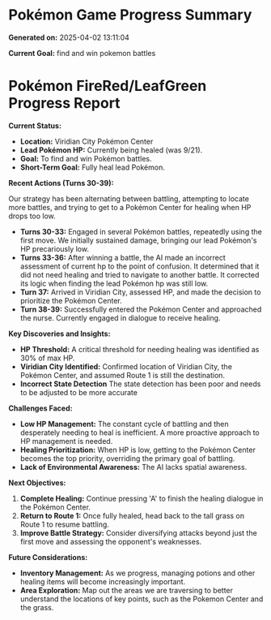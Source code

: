 # Pokémon Game Progress Summary

**Generated on:** 2025-04-02 13:11:04

**Current Goal:** find and win pokemon battles

# Pokémon FireRed/LeafGreen Progress Report

**Current Status:**

*   **Location:** Viridian City Pokémon Center
*   **Lead Pokémon HP:** Currently being healed (was 9/21).
*   **Goal:** To find and win Pokémon battles.
*   **Short-Term Goal:** Fully heal lead Pokémon.

**Recent Actions (Turns 30-39):**

Our strategy has been alternating between battling, attempting to locate more battles, and trying to get to a Pokémon Center for healing when HP drops too low.

*   **Turns 30-33:** Engaged in several Pokémon battles, repeatedly using the first move. We initially sustained damage, bringing our lead Pokémon's HP precariously low.
*   **Turns 33-36:** After winning a battle, the AI made an incorrect assessment of current hp to the point of confusion. It determined that it did not need healing and tried to navigate to another battle. It corrected its logic when finding the lead Pokémon hp was still low.
*   **Turn 37:** Arrived in Viridian City, assessed HP, and made the decision to prioritize the Pokémon Center.
*   **Turn 38-39:** Successfully entered the Pokémon Center and approached the nurse. Currently engaged in dialogue to receive healing.

**Key Discoveries and Insights:**

*   **HP Threshold:** A critical threshold for needing healing was identified as 30% of max HP.
*   **Viridian City Identified:** Confirmed location of Viridian City, the Pokémon Center, and assumed Route 1 is still the destination.
*   **Incorrect State Detection** The state detection has been poor and needs to be adjusted to be more accurate

**Challenges Faced:**

*   **Low HP Management:** The constant cycle of battling and then desperately needing to heal is inefficient. A more proactive approach to HP management is needed.
*   **Healing Prioritization:** When HP is low, getting to the Pokémon Center becomes the top priority, overriding the primary goal of battling.
*   **Lack of Environmental Awareness:** The AI lacks spatial awareness.

**Next Objectives:**

1.  **Complete Healing:** Continue pressing 'A' to finish the healing dialogue in the Pokémon Center.
2.  **Return to Route 1:** Once fully healed, head back to the tall grass on Route 1 to resume battling.
3.  **Improve Battle Strategy:** Consider diversifying attacks beyond just the first move and assessing the opponent's weaknesses.

**Future Considerations:**

*   **Inventory Management:** As we progress, managing potions and other healing items will become increasingly important.
*   **Area Exploration:** Map out the areas we are traversing to better understand the locations of key points, such as the Pokemon Center and the grass.

